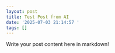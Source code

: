 ```yaml
---
layout: post
title: Test Post from AI
date: '2025-07-03 21:14:57 '
tags: []
---
```


Write your post content here in markdown!
